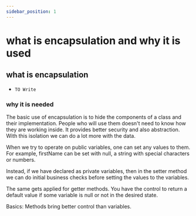 ```yaml
---
sidebar_position: 1
---
```


# what is encapsulation and why it is used

## what is encapsulation

- `TO Write`

### why it is needed

The basic use of encapsulation is to hide the components of a class and their implementation. People who will use them doesn't need to know how they are working inside. It provides better security and also abstraction. With this isolation we can do a lot more with the data.

When we try to operate on public variables, one can set any values to them. For example, firstName can be set with null, a string with special characters or numbers.

Instead, if we have declared as private variables, then in the setter method we can do initial business checks before setting the values to the variables.

The same gets applied for getter methods. You have the control to return a default value if some variable is null or not in the desired state.

Basics: Methods bring better control than variables.
